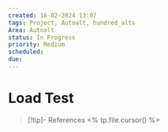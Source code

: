 ```yaml
---
created: 16-02-2024 13:07
tags: Project, Autoalt, hundred_alts
Area: Autoalt
status: In Progress
priority: Medium
scheduled: 
due:
---
```


# Load Test
> [!tip]- References
> <% tp.file.cursor() %>
